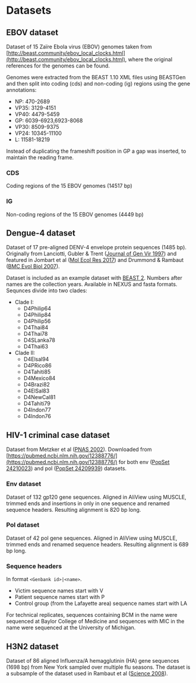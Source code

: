# Datasets

## EBOV dataset
Dataset of 15 Zaïre Ebola virus (EBOV) genomes taken from [http://beast.community/ebov_local_clocks.html](http://beast.community/ebov_local_clocks.html), where the original references for the genomes can be found.

Genomes were extracted from the BEAST 1.10 XML files using BEASTGen and then split into coding (cds) and non-coding (ig) regions using the gene annotations:

- NP:		470-2689
- VP35:	3129-4151
- VP40:	4479-5459
- GP:		6039-6923,6923-8068
- VP30:	8509-9375
- VP24:	10345-11100
- L:		11581-18219 

Instead of duplicating the frameshift position in GP a gap was inserted, to maintain the reading frame. 

### CDS 
Coding regions of the 15 EBOV genomes (14517 bp)

### IG
Non-coding regions of the 15 EBOV genomes (4449 bp)


## Dengue-4 dataset
Dataset of 17 pre-aligned DENV-4 envelope protein sequences (1485 bp). Originally from Lanciotti, Gubler & Trent ([Journal of Gen Vir 1997](https://www.microbiologyresearch.org/content/journal/jgv/10.1099/0022-1317-78-9-2279)) and featured in Jombart et al ([Mol Ecol Res 2017](https://onlinelibrary.wiley.com/doi/abs/10.1111/1755-0998.12676a)) and Drummond & Rambaut ([BMC Evol Biol 2007](http://dx.doi.org/10.1186/1471-2148-7-214)).

Dataset is included as an example dataset with [BEAST 2](https://beast2.org). Numbers after names are the collection years. Available in NEXUS and fasta formats. Sequnces divide into two clades:

- Clade I:
	- D4Philip64
	- D4Philip84
	- D4Philip56
	- D4Thai84
	- D4Thai78
	- D4SLanka78
	- D4Thai63
- Clade II:
	- D4Elsal94
	- D4PRico86
	- D4Tahiti85
	- D4Mexico84
	- D4Brazi82
	- D4ElSal83
	- D4NewCal81
	- D4Tahiti79
	- D4Indon77
	- D4Indon76



## HIV-1 criminal case dataset
Dataset from Metzker et al ([PNAS 2002](http://www.pnas.org/content/99/22/14292)). Downloaded from [https://pubmed.ncbi.nlm.nih.gov/12388776/](https://pubmed.ncbi.nlm.nih.gov/12388776/) for both env ([PopSet 24210023](https://www.ncbi.nlm.nih.gov/popset/24210023)) and pol ([PopSet 24209939](https://www.ncbi.nlm.nih.gov/popset/24209939)) datasets.


### Env dataset 
Dataset of 132 gp120 gene sequences. Aligned in AliView using MUSCLE, trimmed ends and insertions in only in one sequence and renamed sequence headers. Resulting alignment is 820 bp long.


### Pol dataset 
Dataset of 42 pol gene sequences. Aligned in AliView using MUSCLE, trimmed ends and renamed sequence headers. Resulting alignment is 689 bp long.


### Sequence headers
In format `<Genbank id>|<name>`.

- Victim sequence names start with V
- Patient sequence names start with P
- Control group (from the Lafayette area) sequence names start with LA

For technical replicates, sequences containing BCM in the name were sequenced at Baylor College of Medicine and sequences with MIC in the name were sequenced at the University of Michigan. 


## H3N2 dataset
Dataset of 86 aligned Influenza/A hemagglutinin (HA) gene sequences (1698 bp) from New York sampled over multiple flu seasons. The dataset is a subsample of the dataset used in Rambaut et al ([Science 2008](http://www.nature.com/nature/journal/v453/n7195/full/nature06945.html)).
